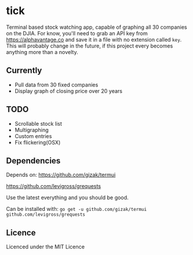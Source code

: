 # tick
Terminal based stock watching app, capable of graphing all 30 companies on the DJIA. For know, you'll need to grab an API key from https://alphavantage.co and save it in a file with no extension called `key`. This will probably change in the future, if this project every becomes anything more than a novelty.

## Currently
- Pull data from 30 fixed companies
- Display graph of closing price over 20 years

## TODO
- Scrollable stock list
- Multigraphing
- Custom entries
- Fix flickering(OSX)

## Dependencies
Depends on:
https://github.com/gizak/termui

https://github.com/levigross/grequests

Use the latest everything and you should be good.

Can be installed with:
`go get -u github.com/gizak/termui github.com/levigross/grequests`

## Licence
Licenced under the MIT Licence


